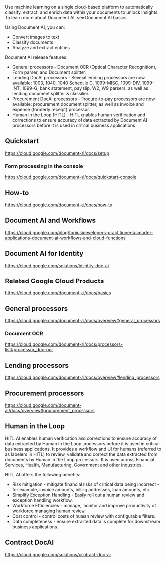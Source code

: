 Use machine learning on a single cloud-based platform to automatically classify, extract, and enrich data within your documents to unlock insights. To learn more about Document AI, see Document AI basics.

Using Document AI, you can:

- Convert images to text
- Classify documents
- Analyze and extract entities

Document AI release features:

- General processors - Document OCR (Optical Character Recognition), Form parser, and Document splitter.
- Lending DocAI processors - Several lending processors are now available: 1003, 1040, 1040 Schedule C, 1099-MISC, 1099-DIV, 1099-INT, 1099-G, bank statement, pay slip, W2, W9 parsers, as well as lending document splitter & classifier.
- Procurement DocAI processors - Procure-to-pay processors are now available: procurement document splitter, as well as invoice and expense (formerly receipt) processor.
- Human in the Loop (HITL) - HITL enables human verification and corrections to ensure accuracy of data extracted by Document AI processors before it is used in critical business applications

## Quickstart

https://cloud.google.com/document-ai/docs/setup

### Form processing in the console 

https://cloud.google.com/document-ai/docs/quickstart-console

## How-to


https://cloud.google.com/document-ai/docs/how-to

## Document AI and Workflows

https://cloud.google.com/blog/topics/developers-practitioners/smarter-applications-document-ai-workflows-and-cloud-functions

## Document AI for Identity

https://cloud.google.com/solutions/identity-doc-ai

## Related Google Cloud Products

https://cloud.google.com/document-ai/docs/basics


## General processors

https://cloud.google.com/document-ai/docs/overview#general_processors


### Document OCR

https://cloud.google.com/document-ai/docs/processors-list#processor_doc-ocr


## Lending processors


https://cloud.google.com/document-ai/docs/overview#lending_processors

## Procurement processors

https://cloud.google.com/document-ai/docs/overview#procurement_processors

## Human in the Loop

HITL AI enables human verification and corrections to ensure accuracy of data extracted by Human in the Loop processors before it is used in critical business applications. It provides a workflow and UI for humans (referred to as labelers in HITL) to review, validate and correct the data extracted from documents by Human in the Loop processors. It is used across Financial Services, Health, Manufacturing, Government and other industries.

HITL AI offers the following benefits:

- Risk mitigation - mitigate financial risks of critical data being incorrect - for example, invoice amounts, billing addresses, loan amounts, etc.
- Simplify Exception Handling - Easily roll out a human review and exception handling workflow.
- Workforce Efficiencies - manage, monitor and improve productivity of workforce managing human review.
- Cost control - control costs of human review with configurable filters.
-  Data completeness - ensure extracted data is complete for downstream business applications.


## Contract DocAI

https://cloud.google.com/solutions/contract-doc-ai